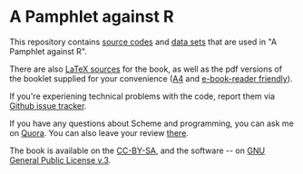 # A Pamphlet against R
This repository contains [source codes](https://github.com/panicz/pamphlet/tree/master/libraries)
and [data sets](https://github.com/panicz/pamphlet/tree/master/datasets) that are used in "A Pamphlet against R".

There are also [LaTeX sources](https://github.com/panicz/pamphlet/tree/master/book) 
for the book, as well as the pdf versions of the booklet supplied for your convenience
([A4](https://github.com/panicz/pamphlet/raw/master/pamphlet.pdf) 
and [e-book-reader friendly](https://github.com/panicz/pamphlet/raw/master/pamphlet-mini.pdf)).

If you're experiening technical problems with the code,
report them via [Github issue tracker](https://github.com/panicz/pamphlet/issues).

If you have any questions about Scheme and programming,
you can ask me on [Quora](https://www.quora.com/profile/Panicz-Godek).
You can also leave your review [there](https://www.quora.com/unanswered/Whats-your-review-of-A-Pamphlet-against-R).

The book is available on the [CC-BY-SA](https://creativecommons.org/licenses/by-sa/4.0/),
and the software -- on [GNU General Public License v.3](https://www.gnu.org/licenses/gpl.html).
